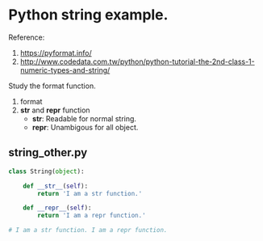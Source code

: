 # Python string example.

Reference:
1. https://pyformat.info/
2. http://www.codedata.com.tw/python/python-tutorial-the-2nd-class-1-numeric-types-and-string/

Study the format function.
1. format
2. __str__ and __repr__ function
    * __str__: Readable for normal string.
    * __repr__: Unambigous for all object.


## string_other.py
```python
class String(object):

    def __str__(self):
        return 'I am a str function.'

    def __repr__(self):
        return 'I am a repr function.'

# I am a str function. I am a repr function.
```